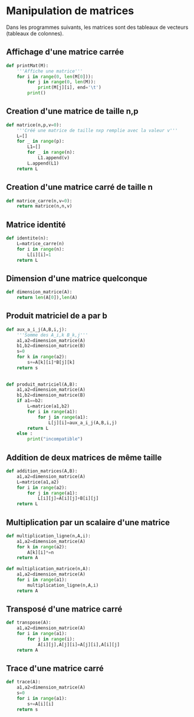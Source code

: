 # Manipulation de matrices


Dans les programmes suivants, les matrices sont des tableaux de vecteurs (tableaux de colonnes).


## Affichage d'une matrice carrée

```python
def printMat(M):
    '''Affiche une matrice'''
    for i in range(0, len(M[0])):
        for j in range(0, len(M)):
            print(M[j][i], end='\t')
        print()
```

## Creation d'une matrice de taille n,p

```python
def matrice(n,p,v=0):
    '''Créé une matrice de taille nxp remplie avec la valeur v'''
    L=[]
    for _ in range(p):
        L1=[]
        for _ in range(n):
            L1.append(v)
        L.append(L1)
    return L
```

## Creation d'une matrice carré de taille n

```python
def matrice_carre(n,v=0):
    return matrice(n,n,v)
```
## Matrice identité 

```python
def identite(n):
    L=matrice_carre(n)
    for i in range(n):
        L[i][i]=1
    return L
``` 
## Dimension d'une matrice quelconque

```python
def dimension_matrice(A):
    return len(A[0]),len(A)
```

## Produit matriciel de a par b

```python
def aux_a_i_j(A,B,i,j):
    '''Somme des A_i,k B_k,j'''
    a1,a2=dimension_matrice(A)
    b1,b2=dimension_matrice(B)
    s=0
    for k in range(a2):
        s+=A[k][i]*B[j][k]
    return s
    
    
def produit_matriciel(A,B):
    a1,a2=dimension_matrice(A)
    b1,b2=dimension_matrice(B)
    if a1==b2:
        L=matrice(a1,b2)
        for i in range(a1):
            for j in range(a1):
                L[j][i]=aux_a_i_j(A,B,i,j)
        return L
    else :
        print("incompatible")
```

## Addition de deux matrices de même taille

```python
def addition_matrices(A,B):
    a1,a2=dimension_matrice(A)
    L=matrice(a1,a2)
    for i in range(a2):
        for j in range(a1):
            L[i][j]=A[i][j]+B[i][j]
    return L 
```

## Multiplication par un scalaire d'une matrice

```python
def multiplication_ligne(n,A,i):
    a1,a2=dimension_matrice(A)
    for k in range(a2):
        A[k][i]*=n
    return A
        
def multiplication_matrice(n,A):
    a1,a2=dimension_matrice(A)
    for i in range(a1):
        multiplication_ligne(n,A,i)
    return A
```


## Transposé d'une matrice carré 

```python
def transpose(A):
    a1,a2=dimension_matrice(A)
    for i in range(a1):
        for j in range(i):
            A[i][j],A[j][i]=A[j][i],A[i][j]
    return A
```

## Trace d'une matrice carré

```python
def trace(A):
    a1,a2=dimension_matrice(A)
    s=0
    for i in range(a1):
        s+=A[i][i]
    return s 
```



